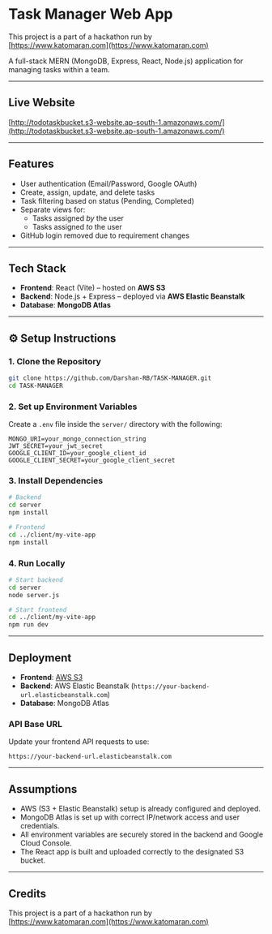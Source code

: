 # Task Manager Web App
This project is a part of a hackathon run by  
[https://www.katomaran.com](https://www.katomaran.com)

A full-stack MERN (MongoDB, Express, React, Node.js) application for managing tasks within a team.

---

## Live Website

[http://todotaskbucket.s3-website.ap-south-1.amazonaws.com/](http://todotaskbucket.s3-website.ap-south-1.amazonaws.com/)

---

## Features

- User authentication (Email/Password, Google OAuth)
- Create, assign, update, and delete tasks
- Task filtering based on status (Pending, Completed)
- Separate views for:
  - Tasks assigned *by* the user
  - Tasks assigned *to* the user
- GitHub login removed due to requirement changes

---

## Tech Stack

- **Frontend**: React (Vite) – hosted on **AWS S3**
- **Backend**: Node.js + Express – deployed via **AWS Elastic Beanstalk**
- **Database**: **MongoDB Atlas**

---

## ⚙️ Setup Instructions

### 1. Clone the Repository

```bash
git clone https://github.com/Darshan-RB/TASK-MANAGER.git
cd TASK-MANAGER

```

### 2. Set up Environment Variables

Create a `.env` file inside the `server/` directory with the following:

```env
MONGO_URI=your_mongo_connection_string
JWT_SECRET=your_jwt_secret
GOOGLE_CLIENT_ID=your_google_client_id
GOOGLE_CLIENT_SECRET=your_google_client_secret
```

### 3. Install Dependencies

```bash
# Backend
cd server
npm install

# Frontend
cd ../client/my-vite-app
npm install
```

### 4. Run Locally

```bash
# Start backend
cd server
node server.js

# Start frontend
cd ../client/my-vite-app
npm run dev
```

---

## Deployment

- **Frontend**: [AWS S3](http://todotaskbucket.s3-website.ap-south-1.amazonaws.com/)
- **Backend**: AWS Elastic Beanstalk (`https://your-backend-url.elasticbeanstalk.com`)
- **Database**: MongoDB Atlas

### API Base URL

Update your frontend API requests to use:

```
https://your-backend-url.elasticbeanstalk.com
```

---

## Assumptions

- AWS (S3 + Elastic Beanstalk) setup is already configured and deployed.
- MongoDB Atlas is set up with correct IP/network access and user credentials.
- All environment variables are securely stored in the backend and Google Cloud Console.
- The React app is built and uploaded correctly to the designated S3 bucket.

---

## Credits

This project is a part of a hackathon run by  
[https://www.katomaran.com](https://www.katomaran.com)
